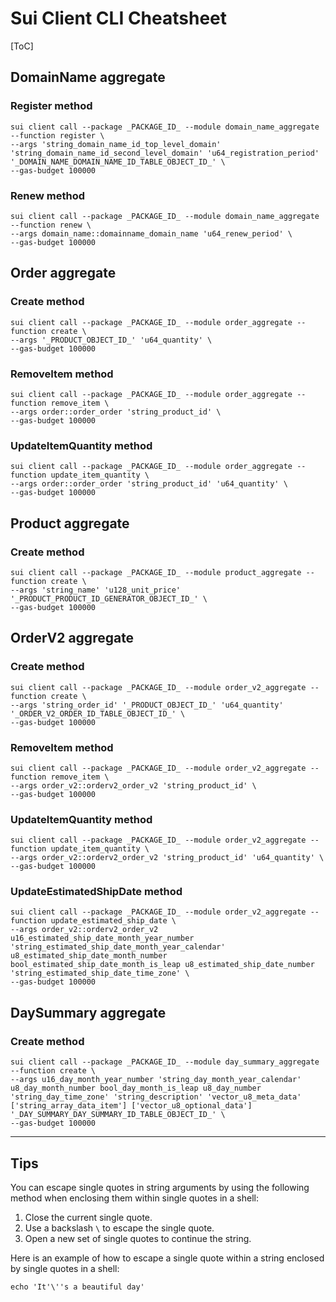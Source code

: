 # Sui Client CLI Cheatsheet

[ToC]

## DomainName aggregate

### Register method

```shell
sui client call --package _PACKAGE_ID_ --module domain_name_aggregate --function register \
--args 'string_domain_name_id_top_level_domain' 'string_domain_name_id_second_level_domain' 'u64_registration_period' '_DOMAIN_NAME_DOMAIN_NAME_ID_TABLE_OBJECT_ID_' \
--gas-budget 100000
```

### Renew method

```shell
sui client call --package _PACKAGE_ID_ --module domain_name_aggregate --function renew \
--args domain_name::domainname_domain_name 'u64_renew_period' \
--gas-budget 100000
```

## Order aggregate

### Create method

```shell
sui client call --package _PACKAGE_ID_ --module order_aggregate --function create \
--args '_PRODUCT_OBJECT_ID_' 'u64_quantity' \
--gas-budget 100000
```

### RemoveItem method

```shell
sui client call --package _PACKAGE_ID_ --module order_aggregate --function remove_item \
--args order::order_order 'string_product_id' \
--gas-budget 100000
```

### UpdateItemQuantity method

```shell
sui client call --package _PACKAGE_ID_ --module order_aggregate --function update_item_quantity \
--args order::order_order 'string_product_id' 'u64_quantity' \
--gas-budget 100000
```

## Product aggregate

### Create method

```shell
sui client call --package _PACKAGE_ID_ --module product_aggregate --function create \
--args 'string_name' 'u128_unit_price' '_PRODUCT_PRODUCT_ID_GENERATOR_OBJECT_ID_' \
--gas-budget 100000
```

## OrderV2 aggregate

### Create method

```shell
sui client call --package _PACKAGE_ID_ --module order_v2_aggregate --function create \
--args 'string_order_id' '_PRODUCT_OBJECT_ID_' 'u64_quantity' '_ORDER_V2_ORDER_ID_TABLE_OBJECT_ID_' \
--gas-budget 100000
```

### RemoveItem method

```shell
sui client call --package _PACKAGE_ID_ --module order_v2_aggregate --function remove_item \
--args order_v2::orderv2_order_v2 'string_product_id' \
--gas-budget 100000
```

### UpdateItemQuantity method

```shell
sui client call --package _PACKAGE_ID_ --module order_v2_aggregate --function update_item_quantity \
--args order_v2::orderv2_order_v2 'string_product_id' 'u64_quantity' \
--gas-budget 100000
```

### UpdateEstimatedShipDate method

```shell
sui client call --package _PACKAGE_ID_ --module order_v2_aggregate --function update_estimated_ship_date \
--args order_v2::orderv2_order_v2 u16_estimated_ship_date_month_year_number 'string_estimated_ship_date_month_year_calendar' u8_estimated_ship_date_month_number bool_estimated_ship_date_month_is_leap u8_estimated_ship_date_number 'string_estimated_ship_date_time_zone' \
--gas-budget 100000
```

## DaySummary aggregate

### Create method

```shell
sui client call --package _PACKAGE_ID_ --module day_summary_aggregate --function create \
--args u16_day_month_year_number 'string_day_month_year_calendar' u8_day_month_number bool_day_month_is_leap u8_day_number 'string_day_time_zone' 'string_description' 'vector_u8_meta_data' ['string_array_data_item'] ['vector_u8_optional_data'] '_DAY_SUMMARY_DAY_SUMMARY_ID_TABLE_OBJECT_ID_' \
--gas-budget 100000
```


---

## Tips

You can escape single quotes in string arguments by using the following method when enclosing them within single quotes in a shell:

1. Close the current single quote.
2. Use a backslash `\` to escape the single quote.
3. Open a new set of single quotes to continue the string.

Here is an example of how to escape a single quote within a string enclosed by single quotes in a shell:

```shell
echo 'It'\''s a beautiful day'
```

